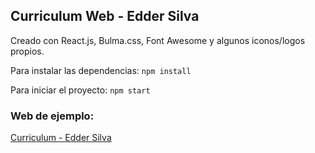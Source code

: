## Curriculum Web - Edder Silva

Creado con React.js, Bulma.css, Font Awesome y algunos iconos/logos propios.

Para instalar las dependencias:
``
npm install
``

Para iniciar el proyecto:
``
npm start
``

### Web de ejemplo:
[Curriculum - Edder Silva](http://oncemono.com/curriculum/EdderSilva/)